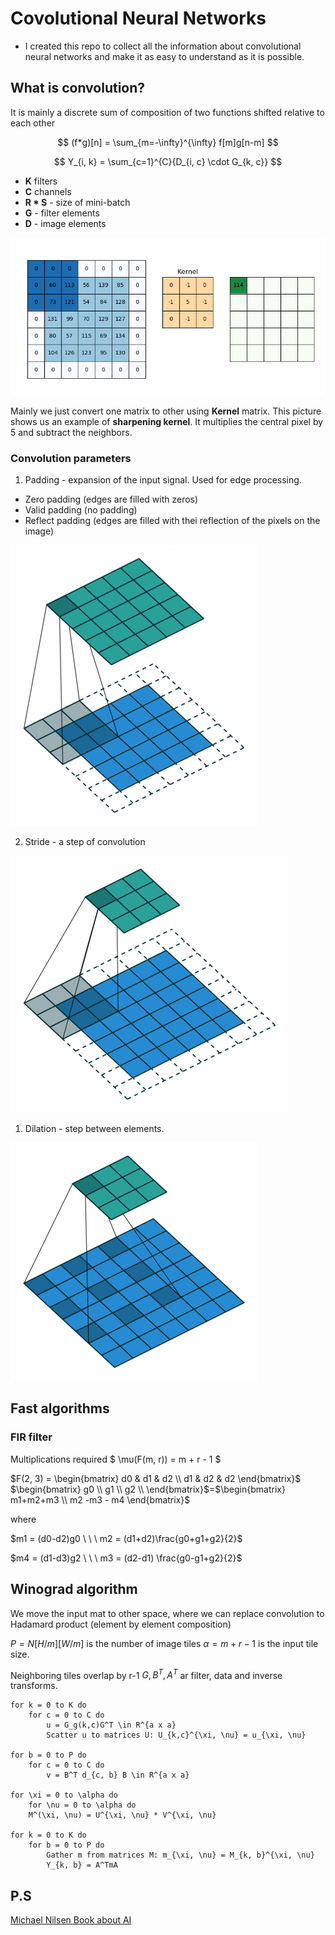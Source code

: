 # Covolutional Neural Networks
- I created this repo to collect all the information about convolutional neural networks and make it as easy to understand as it is possible.


## What is convolution?

It is mainly a discrete sum of composition of two functions shifted relative to each other



$$
(f*g)[n] = \sum_{m=-\infty}^{\infty} f[m]g[n-m]
$$

$$
Y_{i, k} = \sum_{c=1}^{C}{D_{i, c} \cdot G_{k, c}}
$$

- **K** filters
- **C** channels
- **R * S** - size of mini-batch
- **G** - filter elements
- **D** - image elements

![image](readme_img/conv_anim.gif)

Mainly we just convert one matrix to other using **Kernel** matrix. This picture shows us an example of **sharpening kernel**. It multiplies the central pixel by 5 and subtract the neighbors.

### Convolution parameters

1. Padding - expansion of the input signal. Used for edge processing.
- Zero padding (edges are filled with zeros)
- Valid padding (no padding)
- Reflect padding (edges are filled with thei reflection of the pixels on the image)

![image](readme_img/padding.gif)

2. Stride - a step of convolution


![alt text](readme_img/stride.gif)

1. Dilation - step between elements.

![image](readme_img/dilation.gif)


## Fast algorithms

### FIR filter

Multiplications required
$
\mu(F(m, r)) = m + r - 1
$

$F(2, 3) = \begin{bmatrix}
d0 & d1 & d2 \\
d1 & d2 & d2
\end{bmatrix}$ $\begin{bmatrix}
g0 \\
g1 \\
g2 \\
\end{bmatrix}$=$\begin{bmatrix}
m1+m2+m3 \\
m2 -m3 - m4
\end{bmatrix}$

where

$m1 = (d0-d2)g0 \ \ \ m2 = (d1+d2)\frac{g0+g1+g2}{2}$


$m4 = (d1-d3)g2 \ \ \ m3 = (d2-d1) \frac{g0-g1+g2}{2}$

## Winograd algorithm
We move the input mat to other space, where we can replace convolution to Hadamard product (element by element composition)

$P = N[H/m][W/m]$ is the number of image tiles $\alpha = m + r - 1$ is the input tile size.

Neighboring tiles overlap by r-1
$G, B^T, A^T$ ar filter, data and inverse transforms.

```
for k = 0 to K do
    for c = 0 to C do
        u = G_g(k,c)G^T \in R^{a x a}
        Scatter u to matrices U: U_{k,c}^{\xi, \nu} = u_{\xi, \nu}

for b = 0 to P do
    for c = 0 to C do
        v = B^T d_{c, b} B \in R^{a x a}

for \xi = 0 to \alpha do
    for \nu = 0 to \alpha do
    M^(\xi, \nu) = U^{\xi, \nu} * V^{\xi, \nu}

for k = 0 to K do
    for b = 0 to P do
        Gather m from matrices M: m_{\xi, \nu} = M_{k, b}^{\xi, \nu}
        Y_{k, b} = A^TmA
```




## P.S
[Michael Nilsen Book about AI](http://neuralnetworksanddeeplearning.com/about.html)
